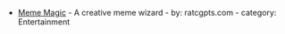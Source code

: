 - [Meme Magic](https://chat.openai.com/g/g-SQTa6OMNN) - A creative meme wizard - by: ratcgpts.com - category: Entertainment
